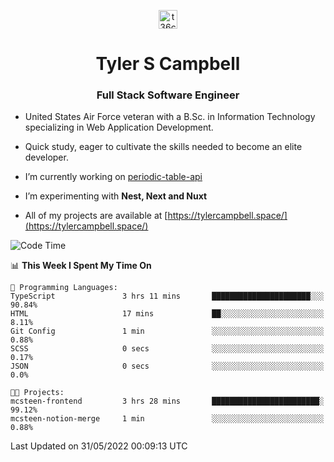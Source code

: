 <p align="center">
<a href="https://www.linkedin.com/in/t36campbell" target="blank"><img align="center" src="https://ik.imagekit.io/t36campbell/Portfolio/linkedin.png.original_m8bbGgPh6.png" alt="t36campbell" height="30" width="30" /></a>
</p>
<h1 align="center">Tyler S Campbell</h1>
<h3 align="center">Full Stack Software Engineer</h3>

* United States Air Force veteran with a B.Sc. in Information Technology specializing in Web Application Development. 

* Quick study, eager to cultivate the skills needed to become an elite developer.

* I’m currently working on [periodic-table-api](https://github.com/t36campbell/periodic-table-api)

* I’m experimenting with **Nest, Next and Nuxt**

* All of my projects are available at [https://tylercampbell.space/](https://tylercampbell.space/)

<!--START_SECTION:waka-->
![Code Time](http://img.shields.io/badge/Code%20Time-1%2C635%20hrs%2058%20mins-blue)

📊 **This Week I Spent My Time On** 

```text
💬 Programming Languages: 
TypeScript               3 hrs 11 mins       ██████████████████████░░░   90.84% 
HTML                     17 mins             ██░░░░░░░░░░░░░░░░░░░░░░░   8.11% 
Git Config               1 min               ░░░░░░░░░░░░░░░░░░░░░░░░░   0.88% 
SCSS                     0 secs              ░░░░░░░░░░░░░░░░░░░░░░░░░   0.17% 
JSON                     0 secs              ░░░░░░░░░░░░░░░░░░░░░░░░░   0.0%

🐱‍💻 Projects: 
mcsteen-frontend         3 hrs 28 mins       ████████████████████████░   99.12% 
mcsteen-notion-merge     1 min               ░░░░░░░░░░░░░░░░░░░░░░░░░   0.88%

```


 Last Updated on 31/05/2022 00:09:13 UTC
<!--END_SECTION:waka-->
